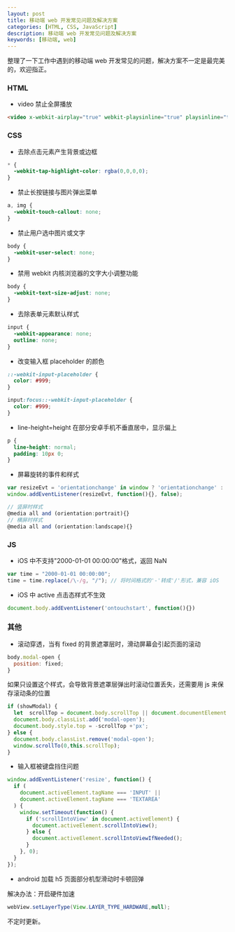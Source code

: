 ```yaml
---
layout: post
title: 移动端 web 开发常见问题及解决方案
categories: [HTML, CSS, JavaScript]
description: 移动端 web 开发常见问题及解决方案
keywords: [移动端, web]
---
```


整理了一下工作中遇到的移动端 web 开发常见的问题，解决方案不一定是最完美的，欢迎指正。

### HTML

- video 禁止全屏播放

```html
<video x-webkit-airplay="true" webkit-playsinline="true" playsinline="true"></video>
```

### CSS

- 去除点击元素产生背景或边框

```css
* {
  -webkit-tap-highlight-color: rgba(0,0,0,0);
}
```

- 禁止长按链接与图片弹出菜单

```css
a, img {
  -webkit-touch-callout: none;
}
```

- 禁止用户选中图片或文字

```css
body {
  -webkit-user-select: none;
}
```

- 禁用 webkit 内核浏览器的文字大小调整功能

```css
body {
  -webkit-text-size-adjust: none;
}
```

- 去除表单元素默认样式

```css
input {
  -webkit-appearance: none;
  outline: none;
}
```

- 改变输入框 placeholder 的颜色

```css
::-webkit-input-placeholder {
  color: #999;
}

input:focus::-webkit-input-placeholder {
  color: #999;
}
```

- line-height=height 在部分安卓手机不垂直居中，显示偏上

```css
p {
  line-height: normal;
  padding: 10px 0;
}
```

- 屏幕旋转的事件和样式

```js
var resizeEvt = 'orientationchange' in window ? 'orientationchange' : 'resize';
window.addEventListener(resizeEvt, function(){}, false);

// 竖屏时样式
@media all and (orientation:portrait){}
// 横屏时样式
@media all and (orientation:landscape){}
```

### JS

- iOS 中不支持"2000-01-01 00:00:00"格式，返回 NaN

```js
var time = "2000-01-01 00:00:00";
time = time.replace(/\-/g, "/"); // 将时间格式的'-'转成'/'形式，兼容 iOS
```

- iOS 中 active 点击态样式不生效

```js
document.body.addEventListener('ontouchstart', function(){})
```

### 其他

- 滚动穿透，当有 fixed 的背景遮罩层时，滑动屏幕会引起页面的滚动

```js
body.modal-open {
  position: fixed;
}
```

如果只设置这个样式，会导致背景遮罩层弹出时滚动位置丢失，还需要用 js 来保存滚动条的位置

```js
if (showModal) {
  let  scrollTop = document.body.scrollTop || document.documentElement.scrollTop;
  document.body.classList.add('modal-open');
  document.body.style.top = -scrollTop +'px';
} else {
  document.body.classList.remove('modal-open');
  window.scrollTo(0,this.scrollTop);
}
```

- 输入框被键盘挡住问题

```js
window.addEventListener('resize', function() {
  if (
    document.activeElement.tagName === 'INPUT' ||
    document.activeElement.tagName === 'TEXTAREA'
  ) {
    window.setTimeout(function() {
      if ('scrollIntoView' in document.activeElement) {
        document.activeElement.scrollIntoView();
      } else {
        document.activeElement.scrollIntoViewIfNeeded();
      }
    }, 0);
  }
});
```

- android 加载 h5 页面部分机型滑动时卡顿回弹

解决办法：开启硬件加速

```java
webView.setLayerType(View.LAYER_TYPE_HARDWARE,null);
```

不定时更新。
